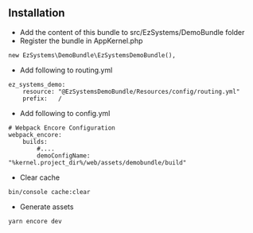 ## Installation

 - Add the content of this bundle to src/EzSystems/DemoBundle folder 
 - Register the bundle in AppKernel.php
 ```
 new EzSystems\DemoBundle\EzSystemsDemoBundle(),
 ```
 - Add following to routing.yml
 ```
 ez_systems_demo:
     resource: "@EzSystemsDemoBundle/Resources/config/routing.yml"
     prefix:   /

 ```
 - Add following to config.yml
 ```
 # Webpack Encore Configuration
 webpack_encore:
     builds:
         #....
         demoConfigName: "%kernel.project_dir%/web/assets/demobundle/build"
 ```
 
 - Clear cache
 ```
 bin/console cache:clear
 ```
 - Generate assets
 
 ```
 yarn encore dev
 ```
